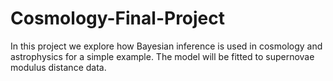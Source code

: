 # Cosmology-Final-Project
In this project we explore how Bayesian inference is used in cosmology and astrophysics for a simple example. The model will be fitted to supernovae modulus distance data.
